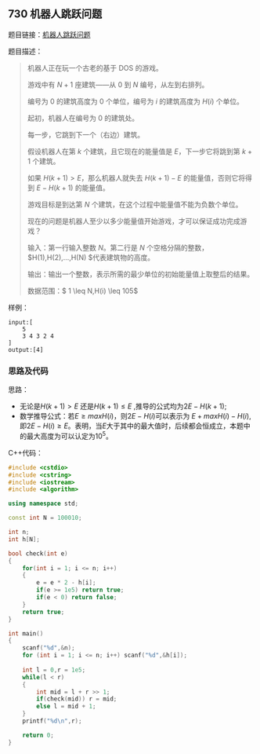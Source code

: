 <!--
 * @Description: 
 * @Author: fengxb
 * @Date: 2022-02-20 12:50:43
 * @LastEditor: fengxb
 * @LastEditTime: 2022-02-20 13:51:35
-->

## 730 机器人跳跃问题

题目链接：[机器人跳跃问题](https://www.acwing.com/problem/content/732/)

题目描述：

> 机器人正在玩一个古老的基于 DOS 的游戏。
>
> 游戏中有 $N+1$ 座建筑——从 $0$ 到 $N$ 编号，从左到右排列。
>
> 编号为 $0$ 的建筑高度为 $0$ 个单位，编号为 $i$ 的建筑高度为 $H(i)$ 个单位。
>
> 起初，机器人在编号为 $0$ 的建筑处。
>
> 每一步，它跳到下一个（右边）建筑。
>
> 假设机器人在第 $k$ 个建筑，且它现在的能量值是 $E$，下一步它将跳到第 $k+1$ 个建筑。
>
> 如果 $H(k+1)>E$，那么机器人就失去 $H(k+1)−E$ 的能量值，否则它将得到 $E−H(k+1)$ 的能量值。
>
> 游戏目标是到达第 $N$ 个建筑，在这个过程中能量值不能为负数个单位。
>
> 现在的问题是机器人至少以多少能量值开始游戏，才可以保证成功完成游戏？
>
> 输入：第一行输入整数 $N$。第二行是 $N$ 个空格分隔的整数，$H(1),H(2),…,H(N) $代表建筑物的高度。
>
> 输出：输出一个整数，表示所需的最少单位的初始能量值上取整后的结果。
>
> 数据范围：$ 1 \leq N,H(i) \leq 105$

样例：

```text
input:[
    5
    3 4 3 2 4
]
output:[4]
```

### 思路及代码

思路：

- 无论是$H(k+1) > E$ 还是$H(k+1) \leq E$ ,推导的公式均为$2E-H(k+1)$;
- 数学推导公式：若$E \geq max{H(i)}$，则$2E-H(i)$可以表示为 $E+max{H(i)} - H(i)$,即$2E-H(i) \geq E$。表明，当$E$大于其中的最大值时，后续都会恒成立，本题中的最大高度为可以认定为$10^5$。

C++代码：

```C++
#include <cstdio>
#include <cstring>
#include <iostream>
#include <algorithm>

using namespace std;

const int N = 100010;

int n;
int h[N];

bool check(int e)
{
    for(int i = 1; i <= n; i++)
    {
        e = e * 2 - h[i];
        if(e >= 1e5) return true;
        if(e < 0) return false;
    }
    return true;
}

int main()
{
    scanf("%d",&n);
    for (int i = 1; i <= n; i++) scanf("%d",&h[i]);
    
    int l = 0,r = 1e5;
    while(l < r)
    {
        int mid = l + r >> 1;
        if(check(mid)) r = mid;
        else l = mid + 1;
    }
    printf("%d\n",r);

    return 0;
}
```